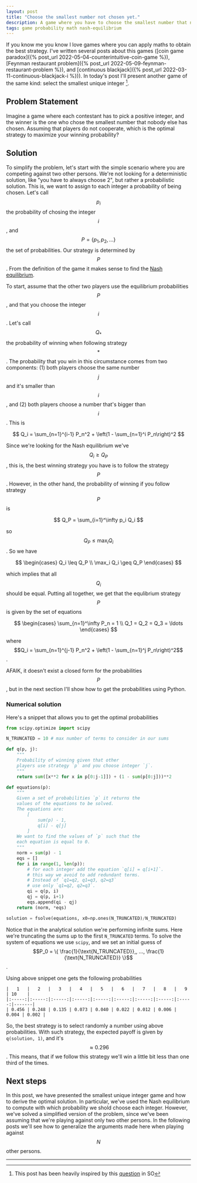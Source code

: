 ```yaml
---
layout: post
title: "Choose the smallest number not chosen yet."
description: A game where you have to choose the smallest number that nobody has chosen yet. 
tags: game probability math nash-equilibrium
---
```


If you know me you know I love games where you can apply maths to obtain the best strategy. I've written several posts about this games ([coin game paradox]({% post_url 2022-05-04-counterintuitive-coin-game %}), [Feynman restaurant problem]({% post_url 2022-05-09-feynman-restaurant-problem %}), and [continuous blackjack]({% post_url 2022-03-11-continuous-blackjack-i %})). In today's post I'll present another game of the same kind: select the smallest unique integer [^1].

## Problem Statement

Imagine a game where each contestant has to pick a positive integer, and the winner is the one who chose the smallest number that nobody else has chosen. Assuming that players do not cooperate, which is the optimal strategy to maximize your winning probability?

## Solution

To simplify the problem, let's start with the simple scenario where you are competing against two other persons. We're not looking for a deterministic solution, like "you have to always choose 2", but rather a probabilistic solution. This is, we want to assign to each integer a probability of being chosen. Let's call $$p_i$$ the probability of chosing the integer $$i$$, and $$P = \{ p_1, p_2, ... \}$$ the set of probabilities. Our strategy is determined by $$P$$. From the definition of the game it makes sense to find the [Nash equilibrium](https://en.wikipedia.org/wiki/Nash_equilibrium).

To start, assume that the other two players use the equilibrium probabilities $$P$$, and that you choose the integer $$i$$. Let's call $$Q_*$$ the probability of winning when following strategy $$*$$. The probability that you win in this circumstance comes from two components: (1) both players choose the same number $$j$$ and it's smaller than $$i$$, and (2) both players choose a number that's bigger than $$i$$. This is

$$
Q_i = \sum_{n=1}^{i-1} P_n^2 + \left(1 - \sum_{n=1}^i P_n\right)^2
$$

Since we're looking for the Nash equilibrium we've $$Q_i \geq Q_P$$, this is, the best winning strategy you have is to follow the strategy $$P$$. However, in the other hand, the probability of winning if you follow strategy $$P$$ is

$$
Q_P = \sum_{i=1}^\infty p_i Q_i
$$

so $$Q_P \leq \max_i Q_i$$. So we have

$$
\begin{cases}
Q_i \leq Q_P \\
\max_i Q_i \geq Q_P
\end{cases}
$$

which implies that all $$Q_i$$ should be equal. Putting all together, we get that the equlibrium strategy $$P$$ is given by the set of equations

$$ 
\begin{cases}
\sum_{n=1}^\infty P_n = 1 \\
Q_1 = Q_2 = Q_3 = \ldots 
\end{cases}
$$

where $$Q_i = \sum_{n=1}^{j-1} P_n^2 + \left(1 - \sum_{n=1}^j P_n\right)^2$$.

AFAIK, it doesn't exist a closed form for the probabilities $$P$$, but in the next section I'll show how to get the probabilities using Python.

### Numerical solution

Here's a snippet that allows you to get the optimal probabilities

```python
from scipy.optimize import scipy

N_TRUNCATED = 10 # max number of terms to consider in our sums

def q(p, j):
    """
    Probability of winning given that other 
    players use strategy `p` and you choose integer `j`.
    """
    return sum([x**2 for x in p[0:j-1]]) + (1 - sum(p[0:j]))**2

def equations(p):
    """
    Given a set of probabilities `p` it returns the
    values of the equations to be solved.
    The equations are:
        [
            sum(p) - 1,
            q[i] - q[j]
        ]
    We want to find the values of `p` such that the 
    each equation is equal to 0.
    """
    norm = sum(p) - 1
    eqs = []
    for i in range(1, len(p)):
        # for each integer add the equation `q[i] = q[i+1]`.
        # this way we avoid to add redundant terms. 
        # Instead of `q1=q2, q1=q3, q2=q3`
        # use only `q1=q2, q2=q3`.
        qi = q(p, i)
        qj = q(p, i+1)
        eqs.append(qi - qj)
    return (norm, *eqs)

solution = fsolve(equations, x0=np.ones(N_TRUNCATED)/N_TRUNCATED)
```

Notice that in the analytical solution we're performing infinite sums. Here we're truncating the sums up to the first `N_TRUNCATED` terms. To solve the system of equations we use `scipy`, and we set an initial guess of $$P_0 = \{ \frac{1}{\text{N_TRUNCATED}},, ..., \frac{1}{\text{N_TRUNCATED}} \}$$.

Using above snippet one gets the following probabilities

```
|   1   |   2   |   3   |   4   |   5   |   6   |   7   |   8   |   9   | 10    |
|:-----:|:-----:|:-----:|:-----:|:-----:|:-----:|:-----:|:-----:|:-----:|-------|
| 0.456 | 0.248 | 0.135 | 0.073 | 0.040 | 0.022 | 0.012 | 0.006 | 0.004 | 0.002 |
```

So, the best strategy is to select randomly a number using above probabilities. With such strategy, the expected payoff is given by `q(solution, 1)`, and it's $$\approx 0.296$$. This means, that if we follow this strategy we'll win a little bit less than one third of the times.

## Next steps

In this post, we have presented the smallest unique integer game and how to derive the optimal solution. In particular, we've used the Nash equilibrium to compute with which probability we shold choose each integer. However, we've solved a simplified version of the problem, since we've been assuming that we're playing against only two other persons. In the following posts we'll see how to generalize the arguments made here when playing against $$N$$ other persons.


---

[^1]: This post has been heavily inspired by this [question](https://math.stackexchange.com/questions/80714/game-theory-unsure-how-to-proceed-with-this-question) in SO